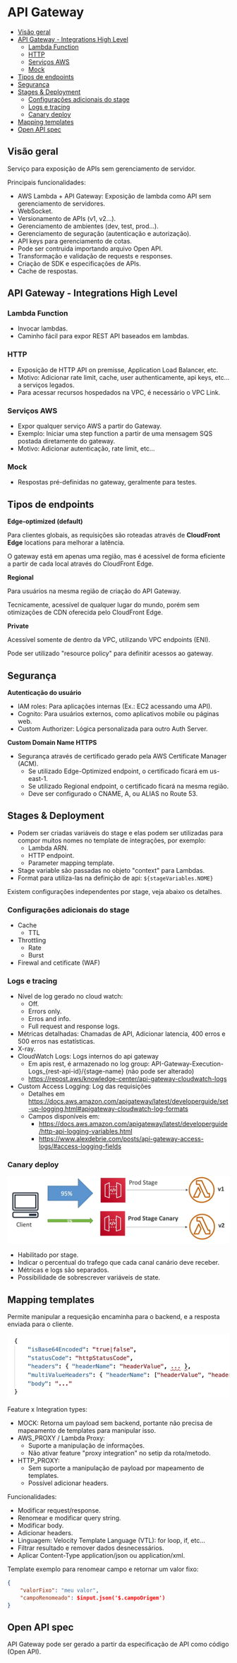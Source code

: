 # API Gateway

- [Visão geral](#visão-geral)
- [API Gateway - Integrations High Level](#api-gateway---integrations-high-level)
  - [Lambda Function](#lambda-function)
  - [HTTP](#http)
  - [Serviços AWS](#serviços-aws)
  - [Mock](#mock)
- [Tipos de endpoints](#tipos-de-endpoints)
- [Segurança](#segurança)
- [Stages \& Deployment](#stages--deployment)
  - [Configurações adicionais do stage](#configurações-adicionais-do-stage)
  - [Logs e tracing](#logs-e-tracing)
  - [Canary deploy](#canary-deploy)
- [Mapping templates](#mapping-templates)
- [Open API spec](#open-api-spec)

## Visão geral

Serviço para exposição de APIs sem gerenciamento de servidor.

Principais funcionalidades:

- AWS Lambda + API Gateway: Exposição de lambda como API sem gerenciamento de servidores.
- WebSocket.
- Versionamento de APIs (v1, v2...).
- Gerenciamento de ambientes (dev, test, prod...).
- Gerenciamento de seguração (autenticação e autorização).
- API keys para gerenciamento de cotas.
- Pode ser contruida importando arquivo Open API.
- Transformação e validação de requests e responses.
- Criação de SDK e especificações de APIs.
- Cache de respostas.

## API Gateway - Integrations High Level

### Lambda Function

- Invocar lambdas.
- Caminho fácil para expor REST API baseados em lambdas.

### HTTP

- Exposição de HTTP API on premisse, Application Load Balancer, etc.
- Motivo: Adicionar rate limit, cache, user authenticamente, api keys, etc... a serviços legados.
- Para acessar recursos hospedados na VPC, é necessário o VPC Link.

### Serviços AWS

- Expor qualquer serviço AWS a partir do Gateway.
- Exemplo: Iniciar uma step function a partir de uma mensagem SQS postada diretamente do gateway.
- Motivo: Adicionar autenticação, rate limit, etc...

### Mock

- Respostas pré-definidas no gateway, geralmente para testes.

## Tipos de endpoints

**Edge-optimized (default)**

Para clientes globais, as requisições são roteadas através de **CloudFront Edge** locations para melhorar a latência.

O gateway está em apenas uma região, mas é acessível de forma eficiente a partir de cada local através do CloudFront Edge.

**Regional**

Para usuários na mesma região de criação do API Gateway.

Tecnicamente, acessível de qualquer lugar do mundo, porém sem otimizações de CDN oferecida pelo CloudFront Edge.

**Private**

Acessível somente de dentro da VPC, utilizando VPC endpoints (ENI).

Pode ser utilizado "resource policy" para definitir acessos ao gateway.


## Segurança

**Autenticação do usuário**

- IAM roles: Para aplicações internas (Ex.: EC2 acessando uma API).
- Cognito: Para usuários externos, como aplicativos mobile ou páginas web.
- Custom Authorizer: Lógica personalizada para outro Auth Server.

**Custom Domain Name HTTPS**

- Segurança através de certificado gerado pela AWS Certificate Manager (ACM).
  - Se utilizado Edge-Optimized endpoint, o certificado ficará em us-east-1.
  - Se utilizado Regional endpoint, o certificado ficará na mesma região.
  - Deve ser configurado o CNAME, A, ou ALIAS no Route 53.

## Stages & Deployment

- Podem ser criadas variáveis do stage e elas podem ser utilizadas para compor muitos nomes no template de integrações, por exemplo:
  - Lambda ARN.
  - HTTP endpoint.
  - Parameter mapping template.
- Stage variable são passadas no objeto "context" para Lambdas.
- Format para utiliza-las na definição de api: `${stageVariables.NOME}`

Existem configurações independentes por stage, veja abaixo os detalhes.

### Configurações adicionais do stage

- Cache
  - TTL
- Throttling
  - Rate
  - Burst
- Firewal and cetificate (WAF)

### Logs e tracing

- Nível de log gerado no cloud watch:
  - Off.
  - Errors only.
  - Erros and info.
  - Full request and response logs.
- Métricas detalhadas: Chamadas de API, Adicionar latencia, 400 erros e 500 erros nas estatísticas.
- X-ray.
- CloudWatch Logs: Logs internos do api gateway
  - Em apis rest, é armazenado no log group: API-Gateway-Execution-Logs_{rest-api-id}/{stage-name}  (não pode ser alterado)
  - <https://repost.aws/knowledge-center/api-gateway-cloudwatch-logs>
- Custom Access Logging: Log das requisições
  - Detalhes em <https://docs.aws.amazon.com/apigateway/latest/developerguide/set-up-logging.html#apigateway-cloudwatch-log-formats>
  - Campos disponíveis em:
    - <https://docs.aws.amazon.com/apigateway/latest/developerguide/http-api-logging-variables.html>
    - <https://www.alexdebrie.com/posts/api-gateway-access-logs/#access-logging-fields>

### Canary deploy

![canary-deployment.png](assets/canary-deployment.png)

- Habilitado por stage.
- Indicar o percentual do trafego que cada canal canário deve receber.
- Métricas e logs são separados.
- Possibilidade de sobrescrever variáveis de state.

## Mapping templates

Permite manipular a requesição encaminha para o backend, e a resposta enviada para o cliente.

![lambda-gtw-payload.png](assets/lambda-gtw-payload.png)

Feature x Integration types:

- MOCK: Retorna um payload sem backend, portante não precisa de mapeamento de templates para manipular isso.
- AWS_PROXY / Lambda Proxy:
  - Suporte a manipulação de informações.
  - Não ativar feature "proxy integration" no setip da rota/metodo.
- HTTP_PROXY:
  - Sem suporte a manipulação de payload por mapeamento de templates.
  - Possível adicionar headers.

Funcionalidades:

- Modificar request/response.
- Renomear e modificar query string.
- Modificar body.
- Adicionar headers.
- Linguagem: Velocity Template Language (VTL): for loop, if, etc...
- Filtrar resultado e remover dados desnecessários.
- Aplicar Content-Type application/json ou application/xml.

Template exemplo para renomear campo e retornar um valor fixo:

```json
{
    "valorFixo": "meu valor",
    "campoRenomeado": $input.json('$.campoOrigem')
}
```

## Open API spec

API Gateway pode ser gerado a partir da especificação de API como código (Open API).